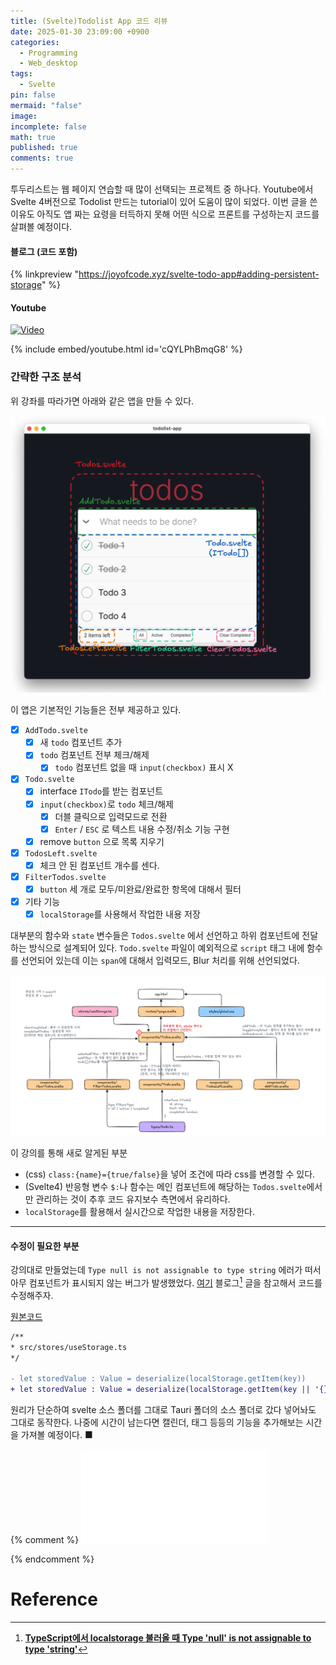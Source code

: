 ```yaml
---
title: (Svelte)Todolist App 코드 리뷰
date: 2025-01-30 23:09:00 +0900
categories:
  - Programming
  - Web_desktop
tags:
  - Svelte
pin: false
mermaid: "false"
image: 
incomplete: false
math: true
published: true
comments: true
---
```

투두리스트는 웹 페이지 연습할 때 많이 선택되는 프로젝트 중 하나다. Youtube에서 Svelte 4버전으로 Todolist 만드는 tutorial이 있어 도움이 많이 되었다. 이번 글을 쓴 이유도 아직도 앱 짜는 요령을 터득하지 못해 어떤 식으로 프론트를 구성하는지 코드를 살펴볼 예정이다.

#### 블로그 (코드 포함)
{% linkpreview "https://joyofcode.xyz/svelte-todo-app#adding-persistent-storage" %}

#### Youtube 
[![Video]()](https://youtu.be/cQYLPhBmqG8)

{% include embed/youtube.html id='cQYLPhBmqG8' %}

### 간략한 구조 분석
위 강좌를 따라가면 아래와 같은 앱을 만들 수 있다. 

![](/assets/img/res/Pasted%20image%2020250131000300.png)

이 앱은 기본적인 기능들은 전부 제공하고 있다.
- [x] `AddTodo.svelte`
	- [x] 새 `todo` 컴포넌트 추가
	- [x] `todo` 컴포넌트 전부 체크/해제
		- [x] `todo` 컴포넌트 없을 때 `input(checkbox)` 표시 X
- [x] `Todo.svelte`
	- [x] interface `ITodo`를 받는 컴포넌트
	- [x] `input(checkbox)`로 `todo` 체크/해제
		- [x] 더블 클릭으로 입력모드로 전환 
		- [x] `Enter` / `ESC` 로 텍스트 내용 수정/취소 기능 구현
	- [x] remove `button` 으로 목록 지우기
- [x] `TodosLeft.svelte`
	- [x] 체크 안 된 컴포넌트 개수를 센다.
- [x] `FilterTodos.svelte`
	- [x] `button` 세 개로 모두/미완료/완료한 항목에 대해서 필터
- [x] 기타 기능
	- [x] `localStorage`를 사용해서 작업한 내용 저장

대부분의 함수와 `state` 변수들은 `Todos.svelte` 에서 선언하고 하위 컴포넌트에 전달하는 방식으로 설계되어 있다. `Todo.svelte` 파일이 예외적으로 `script` 태그 내에 함수를 선언되어 있는데 이는 `span`에 대해서 입력모드, Blur 처리를 위해 선언되었다.

![](/assets/img/res/Pasted%20image%2020250131024104.png)

이 강의를 통해 새로 알게된 부분
- (css) `class:{name}={true/false}`을 넣어 조건에 따라 css를 변경할  수 있다.
- (Svelte4) 반응형 변수 `$:`나 함수는 메인 컴포넌트에 해당하는 `Todos.svelte`에서만 관리하는 것이 추후 코드 유지보수 측면에서 유리하다.
- `localStorage`를 활용해서 실시간으로 작업한 내용을 저장한다.

---
#### 수정이 필요한 부분
강의대로 만들었는데 `Type null is not assignable to type string` 에러가 떠서 아무 컴포넌트가 표시되지 않는 버그가 발생했었다. [여기](https://velog.io/@developerjhp/TypeScript에서-localstorage-불러올때-Type-null-is-not-assignable-to-type-string) 블로그[^1] 글을 참고해서 코드를 수정해주자.

[원본코드](https://joyofcode.xyz/svelte-todo-app#adding-persistent-storage)
```diff
/**
* src/stores/useStorage.ts
*/

- let storedValue : Value = deserialize(localStorage.getItem(key))
+ let storedValue : Value = deserialize(localStorage.getItem(key || '{}'))
```

원리가 단순하여 svelte 소스 폴더를 그대로 Tauri 폴더의 소스 폴더로 갔다 넣어놔도 그대로 동작한다. 나중에 시간이 남는다면 캘린더, 태그 등등의 기능을 추가해보는 시간을 가져볼 예정이다. <span id="Fine">■</span>

{% comment %}
![2025-01-31-Making Code Editor](2025-01-31-Making%20Code%20Editor.md)

{% endcomment %}

# Reference
[^1]: **[TypeScript에서 localstorage 불러올 때 Type 'null' is not assignable to type 'string'](https://velog.io/@developerjhp/TypeScript에서-localstorage-불러올때-Type-null-is-not-assignable-to-type-string)**
